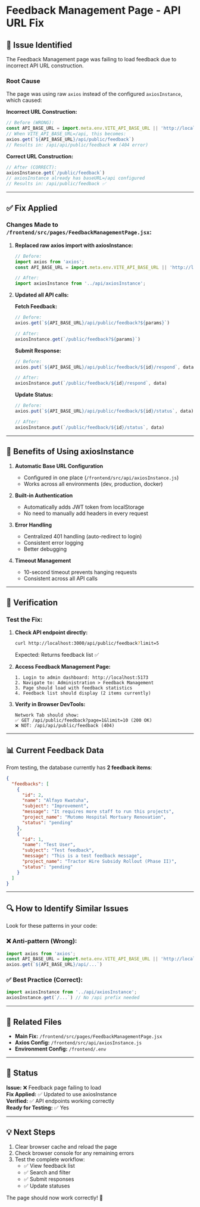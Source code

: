 # Feedback Management Page - API URL Fix

## 🐛 Issue Identified

The Feedback Management page was failing to load feedback due to incorrect API URL construction.

### Root Cause

The page was using raw `axios` instead of the configured `axiosInstance`, which caused:

**Incorrect URL Construction:**
```javascript
// Before (WRONG):
const API_BASE_URL = import.meta.env.VITE_API_BASE_URL || 'http://localhost:3000';
// When VITE_API_BASE_URL=/api, this becomes:
axios.get(`${API_BASE_URL}/api/public/feedback`) 
// Results in: /api/api/public/feedback ❌ (404 error)
```

**Correct URL Construction:**
```javascript
// After (CORRECT):
axiosInstance.get(`/public/feedback`)
// axiosInstance already has baseURL=/api configured
// Results in: /api/public/feedback ✅
```

---

## ✅ Fix Applied

### Changes Made to `/frontend/src/pages/FeedbackManagementPage.jsx`:

1. **Replaced raw axios import with axiosInstance:**
   ```javascript
   // Before:
   import axios from 'axios';
   const API_BASE_URL = import.meta.env.VITE_API_BASE_URL || 'http://localhost:3000';
   
   // After:
   import axiosInstance from '../api/axiosInstance';
   ```

2. **Updated all API calls:**
   
   **Fetch Feedback:**
   ```javascript
   // Before:
   axios.get(`${API_BASE_URL}/api/public/feedback?${params}`)
   
   // After:
   axiosInstance.get(`/public/feedback?${params}`)
   ```
   
   **Submit Response:**
   ```javascript
   // Before:
   axios.put(`${API_BASE_URL}/api/public/feedback/${id}/respond`, data)
   
   // After:
   axiosInstance.put(`/public/feedback/${id}/respond`, data)
   ```
   
   **Update Status:**
   ```javascript
   // Before:
   axios.put(`${API_BASE_URL}/api/public/feedback/${id}/status`, data)
   
   // After:
   axiosInstance.put(`/public/feedback/${id}/status`, data)
   ```

---

## 🎯 Benefits of Using axiosInstance

1. **Automatic Base URL Configuration**
   - Configured in one place (`/frontend/src/api/axiosInstance.js`)
   - Works across all environments (dev, production, docker)

2. **Built-in Authentication**
   - Automatically adds JWT token from localStorage
   - No need to manually add headers in every request

3. **Error Handling**
   - Centralized 401 handling (auto-redirect to login)
   - Consistent error logging
   - Better debugging

4. **Timeout Management**
   - 10-second timeout prevents hanging requests
   - Consistent across all API calls

---

## 🧪 Verification

### Test the Fix:

1. **Check API endpoint directly:**
   ```bash
   curl http://localhost:3000/api/public/feedback?limit=5
   ```
   Expected: Returns feedback list ✅

2. **Access Feedback Management Page:**
   ```
   1. Login to admin dashboard: http://localhost:5173
   2. Navigate to: Administration > Feedback Management
   3. Page should load with feedback statistics
   4. Feedback list should display (2 items currently)
   ```

3. **Verify in Browser DevTools:**
   ```
   Network Tab should show:
   ✅ GET /api/public/feedback?page=1&limit=10 (200 OK)
   ❌ NOT: /api/api/public/feedback (404)
   ```

---

## 📊 Current Feedback Data

From testing, the database currently has **2 feedback items**:

```json
{
  "feedbacks": [
    {
      "id": 2,
      "name": "Alfayo Kwatuha",
      "subject": "Improvement",
      "message": "It requires more staff to run this projects",
      "project_name": "Mutomo Hospital Mortuary Renovation",
      "status": "pending"
    },
    {
      "id": 1,
      "name": "Test User",
      "subject": "Test feedback",
      "message": "This is a test feedback message",
      "project_name": "Tractor Hire Subsidy Rollout (Phase II)",
      "status": "pending"
    }
  ]
}
```

---

## 🔍 How to Identify Similar Issues

Look for these patterns in your code:

### ❌ Anti-pattern (Wrong):
```javascript
import axios from 'axios';
const API_BASE_URL = import.meta.env.VITE_API_BASE_URL || 'http://localhost:3000';
axios.get(`${API_BASE_URL}/api/...`)
```

### ✅ Best Practice (Correct):
```javascript
import axiosInstance from '../api/axiosInstance';
axiosInstance.get(`/...`) // No /api prefix needed
```

---

## 📝 Related Files

- **Main Fix:** `/frontend/src/pages/FeedbackManagementPage.jsx`
- **Axios Config:** `/frontend/src/api/axiosInstance.js`
- **Environment Config:** `/frontend/.env`

---

## 🚀 Status

**Issue:** ❌ Feedback page failing to load  
**Fix Applied:** ✅ Updated to use axiosInstance  
**Verified:** ✅ API endpoints working correctly  
**Ready for Testing:** ✅ Yes

---

## 💡 Next Steps

1. Clear browser cache and reload the page
2. Check browser console for any remaining errors
3. Test the complete workflow:
   - ✅ View feedback list
   - ✅ Search and filter
   - ✅ Submit responses
   - ✅ Update statuses

The page should now work correctly! 🎉

